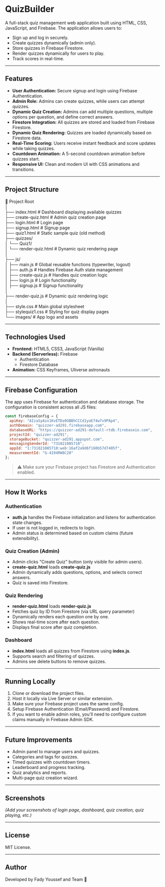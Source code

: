 # QuizBuilder

A full-stack quiz management web application built using HTML, CSS, JavaScript, and Firebase. The application allows users to:

- Sign up and log in securely.
- Create quizzes dynamically (admin only).
- Store quizzes in Firebase Firestore.
- Render quizzes dynamically for users to play.
- Track scores in real-time.

---

## Features

- **User Authentication:** Secure signup and login using Firebase Authentication.
- **Admin Role:** Admins can create quizzes, while users can attempt quizzes.
- **Dynamic Quiz Creation:** Admins can add multiple questions, multiple options per question, and define correct answers.
- **Firestore Integration:** All quizzes are stored and loaded from Firebase Firestore.
- **Dynamic Quiz Rendering:** Quizzes are loaded dynamically based on Firestore data.
- **Real-Time Scoring:** Users receive instant feedback and score updates while taking quizzes.
- **Countdown Animation:** A 5-second countdown animation before quizzes start.
- **Responsive UI:** Clean and modern UI with CSS animations and transitions.

---

## Project Structure

📁 Project Root  
│  
├── index.html          # Dashboard displaying available quizzes  
├── create-quiz.html    # Admin quiz creation page  
├── login.html          # Login page  
├── signup.html         # Signup page  
├── quiz1.html          # Static sample quiz (old method)  
├── quizzes/  
│   └── Quiz1/  
│       └── render-quiz.html # Dynamic quiz rendering page  
│  
├── js/  
│   ├── main.js         # Global reusable functions (typewriter, logout)  
│   ├── auth.js         # Handles Firebase Auth state management  
│   ├── create-quiz.js  # Handles quiz creation logic  
│   ├── login.js        # Login functionality  
│   ├── signup.js       # Signup functionality  
│  
├── render-quiz.js      # Dynamic quiz rendering logic  
│  
├── style.css           # Main global stylesheet  
├── stylequiz1.css      # Styling for quiz display pages  
└── images/             # App logo and assets

---

## Technologies Used

- **Frontend:** HTML5, CSS3, JavaScript (Vanilla)
- **Backend (Serverless):** Firebase
  - Authentication
  - Firestore Database
- **Animation:** CSS Keyframes, UIiverse astronauts

---

## Firebase Configuration

The app uses Firebase for authentication and database storage. The configuration is consistent across all JS files:

```javascript
const firebaseConfig = {
  apiKey: "AIzaSyAzx1KvETDa9GBBhCCCd1yaEf4w7v9PAp4",
  authDomain: "quizzer-ad291.firebaseapp.com",
  databaseURL: "https://quizzer-ad291-default-rtdb.firebaseio.com",
  projectId: "quizzer-ad291",
  storageBucket: "quizzer-ad291.appspot.com",
  messagingSenderId: "731021085710",
  appId: "1:731021085710:web:16af2a9d6f160b57d7405f",
  measurementId: "G-4194RW8C20"
};
```

> ⚠ Make sure your Firebase project has Firestore and Authentication enabled.

---

## How It Works

### Authentication

- **auth.js** handles the Firebase initialization and listens for authentication state changes.
- If user is not logged in, redirects to login.
- Admin status is determined based on custom claims (future extensibility).

### Quiz Creation (Admin)

- Admin clicks "Create Quiz" button (only visible for admin users).
- **create-quiz.html** loads **create-quiz.js**
- Admin dynamically adds questions, options, and selects correct answers.
- Quiz is saved into Firestore.

### Quiz Rendering

- **render-quiz.html** loads **render-quiz.js**
- Fetches quiz by ID from Firestore (via URL query parameter)
- Dynamically renders each question one by one.
- Shows real-time score after each question.
- Displays final score after quiz completion.

### Dashboard

- **index.html** loads all quizzes from Firestore using **index.js**.
- Supports search and filtering of quizzes.
- Admins see delete buttons to remove quizzes.

---

## Running Locally

1. Clone or download the project files.
2. Host it locally via Live Server or similar extension.
3. Make sure your Firebase project uses the same config.
4. Setup Firebase Authentication (Email/Password) and Firestore.
5. If you want to enable admin roles, you'll need to configure custom claims manually in Firebase Admin SDK.

---

## Future Improvements

- Admin panel to manage users and quizzes.
- Categories and tags for quizzes.
- Timed quizzes with countdown timers.
- Leaderboard and progress tracking.
- Quiz analytics and reports.
- Multi-page quiz creation wizard.

---

## Screenshots

*(Add your screenshots of login page, dashboard, quiz creation, quiz playing, etc.)*

---

## License

MIT License.

---

## Author

Developed by Fady Youssef and Team 🚀
